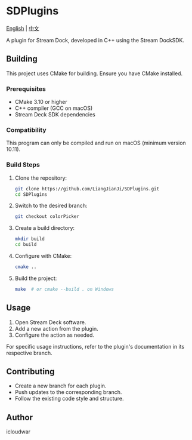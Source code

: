 # SDPlugins

[English](README.md) |  [中文](README_CN.md)

A plugin for Stream Dock, developed in C++ using the Stream DockSDK.

## Building

This project uses CMake for building. Ensure you have CMake installed.

### Prerequisites

- CMake 3.10 or higher
- C++ compiler (GCC on macOS)
- Stream Deck SDK dependencies

### Compatibility

This program can only be compiled and run on macOS (minimum version 10.11).

### Build Steps

1. Clone the repository:

   ```bash
   git clone https://github.com/LiangJianJi/SDPlugins.git
   cd SDPlugins
   ```
2. Switch to the desired branch:

   ```bash
   git checkout colorPicker  
   ```
3. Create a build directory:

   ```bash
   mkdir build
   cd build
   ```
4. Configure with CMake:

   ```bash
   cmake ..
   ```
5. Build the project:

   ```bash
   make  # or cmake --build . on Windows
   ```

## Usage

1. Open Stream Deck software.
2. Add a new action from the plugin.
3. Configure the action as needed.

For specific usage instructions, refer to the plugin's documentation in its respective branch.

## Contributing

- Create a new branch for each plugin.
- Push updates to the corresponding branch.
- Follow the existing code style and structure.

## Author

icloudwar
